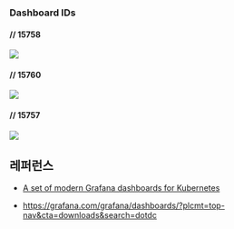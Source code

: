 ### Dashboard IDs ###

#### // 15758 ####
![](https://github.com/gnosia93/eks-on-aws/blob/main/images/grafana-15758.png)


#### // 15760 ####
![](https://github.com/gnosia93/eks-on-aws/blob/main/images/grafana-15760.png)

#### // 15757 ####
![](https://github.com/gnosia93/eks-on-aws/blob/main/images/grafana-15757.png)

## 레퍼런스 ##

* [A set of modern Grafana dashboards for Kubernetes](https://0xdc.me/blog/a-set-of-modern-grafana-dashboards-for-kubernetes/)

* https://grafana.com/grafana/dashboards/?plcmt=top-nav&cta=downloads&search=dotdc
